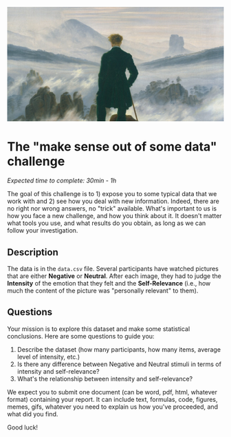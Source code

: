 ![](../img/friedrich.png)

# The "make sense out of some data" challenge

*Expected time to complete: 30min - 1h*

The goal of this challenge is to 1) expose you to some typical data that we work with and 2) see how you deal with new information. Indeed, there are no right nor wrong answers, no "trick" available. What's important to us is how you face a new challenge, and how you think about it. It doesn't matter what tools you use, and what results do you obtain, as long as we can follow your investigation.

## Description

The data is in the `data.csv` file. Several participants have watched pictures that are either **Negative** or **Neutral**. After each image, they had to judge the **Intensity** of the emotion that they felt and the **Self-Relevance** (i.e., how much the content of the picture was "personally relevant" to them).


## Questions

Your mission is to explore this dataset and make some statistical conclusions. Here are some questions to guide you:

1. Describe the dataset (how many participants, how many items, average level of intensity, etc.)
2. Is there any difference between Negative and Neutral stimuli in terms of intensity and self-relevance?
3. What's the relationship between intensity and self-relevance?

We expect you to submit one document (can be word, pdf, html, whatever format) containing your report. It can include text, formulas, code, figures, memes, gifs, whatever you need to explain us how you've proceeded, and what did you find.

Good luck!